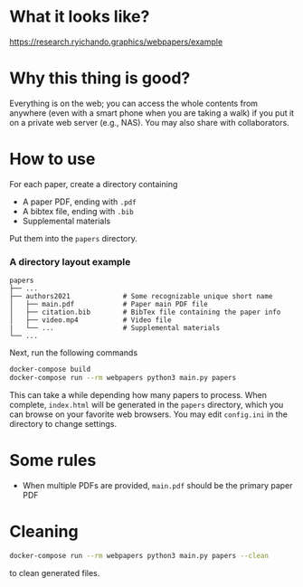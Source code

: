 # What it looks like?

https://research.ryichando.graphics/webpapers/example

# Why this thing is good?

Everything is on the web; you can access the whole contents from anywhere (even with a smart phone when you are taking a walk) if you put it on a private web server (e.g., NAS). You may also share with collaborators.

# How to use

For each paper, create a directory containing

  - A paper PDF, ending with `.pdf`
  - A bibtex file, ending with `.bib`
  - Supplemental materials

Put them into the `papers` directory.

### A directory layout example

    papers
    ├── ...
    ├── authors2021             # Some recognizable unique short name
    │   ├── main.pdf            # Paper main PDF file
    │   ├── citation.bib        # BibTex file containing the paper info
    │   ├── video.mp4           # Video file
    |   └── ...                 # Supplemental materials
    └── ...

Next, run the following commands

```bash
docker-compose build
docker-compose run --rm webpapers python3 main.py papers
```

This can take a while depending how many papers to process. When complete, `index.html` will be generated in the `papers` directory, which you can browse on your favorite web browsers. You may edit `config.ini` in the directory to change settings.

# Some rules

  - When multiple PDFs are provided, `main.pdf` should be the primary paper PDF

# Cleaning

```bash
docker-compose run --rm webpapers python3 main.py papers --clean
```
to clean generated files.
